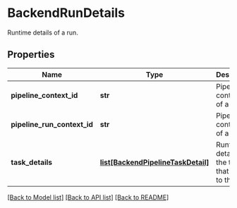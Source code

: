 # BackendRunDetails

Runtime details of a run.
## Properties
Name | Type | Description | Notes
------------ | ------------- | ------------- | -------------
**pipeline_context_id** | **str** | Pipeline context ID of a run. | [optional] 
**pipeline_run_context_id** | **str** | Pipeline run context ID of a run. | [optional] 
**task_details** | [**list[BackendPipelineTaskDetail]**](BackendPipelineTaskDetail.md) | Runtime details of the tasks that belong to the run. | [optional] 

[[Back to Model list]](../README.md#documentation-for-models) [[Back to API list]](../README.md#documentation-for-api-endpoints) [[Back to README]](../README.md)


